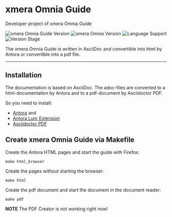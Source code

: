 # xmera Omnia Guide

Developer project of xmera Omnia Guide

![xmera Omnia Guide Version](https://img.shields.io/badge/xmera_Omnia_Guide-unreleased-red) ![xmera Omnia Version](https://img.shields.io/badge/xmera_Omnia-v3.x.x-blue) ![Language Support](https://img.shields.io/badge/Languages-de-green) ![Version Stage](https://img.shields.io/badge/Stage-development-important)

The xmera Omnia Guide is written in AsciiDoc and convertible into html by Antora or converitble into a pdf file.

---

## Installation

The documentation is based on AsciiDoc. The adoc-files are converted to a html-documentation by Antora and to a pdf-document by Asciidoctor PDF.

So you need to install:

- [Antora](https://docs.antora.org/antora/latest/install-and-run-quickstart/) and
- [Antora Lunr Extension](https://docs.antora.org/antora/latest/extend/supported-components/#component-matrix)
- [Asciidoctor PDF](https://asciidoctor.org/docs/asciidoctor-pdf/#install-the-published-gem)

## Create xmera Omnia Guide via Makefile

Create the Antora HTML pages and start the guide with Firefox:

    make html_browser

Create the pages without starting the browser:

    make html

Create the pdf document and start the document in the document reader:

    make pdf

**NOTE** The PDF Creator is not working right now!